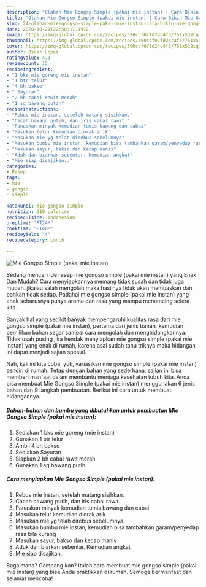 ```yaml
---
description: "Olahan Mie Gongso Simple (pakai mie instan) | Cara Bikin Mie Gongso Simple (pakai mie instan) Yang Enak dan Simpel"
title: "Olahan Mie Gongso Simple (pakai mie instan) | Cara Bikin Mie Gongso Simple (pakai mie instan) Yang Enak dan Simpel"
slug: 24-olahan-mie-gongso-simple-pakai-mie-instan-cara-bikin-mie-gongso-simple-pakai-mie-instan-yang-enak-dan-simpel
date: 2020-10-21T22:50:17.197Z
image: https://img-global.cpcdn.com/recipes/390ccf07fd24c4f3/751x532cq70/mie-gongso-simple-pakai-mie-instan-foto-resep-utama.jpg
thumbnail: https://img-global.cpcdn.com/recipes/390ccf07fd24c4f3/751x532cq70/mie-gongso-simple-pakai-mie-instan-foto-resep-utama.jpg
cover: https://img-global.cpcdn.com/recipes/390ccf07fd24c4f3/751x532cq70/mie-gongso-simple-pakai-mie-instan-foto-resep-utama.jpg
author: Oscar Lopez
ratingvalue: 4.3
reviewcount: 15
recipeingredient:
- "1 bks mie goreng mie instan"
- "1 btr telur"
- "4 bh bakso"
- " Sayuran"
- "2 bh cabai rawit merah"
- "1 sg bawang putih"
recipeinstructions:
- "Rebus mie instan, setelah matang sisihkan."
- "Cacah bawang putih, dan iris cabai rawit."
- "Panaskan minyak kemudian tumis bawang dan cabai"
- "Masukan telur kemudian diorak arik"
- "Masukan mie yg telah direbus sebelumnya"
- "Masukan bumbu mie instan, kemudian bisa tambahkan garam/penyedap rasa bila kurang"
- "Masukan sayur, bakso dan kecap manis"
- "Aduk dan biarkan sebentar. Kemudian angkat"
- "Mie siap disajikan.."
categories:
- Resep
tags:
- mie
- gongso
- simple

katakunci: mie gongso simple 
nutrition: 210 calories
recipecuisine: Indonesian
preptime: "PT24M"
cooktime: "PT48M"
recipeyield: "4"
recipecategory: Lunch

---
```



![Mie Gongso Simple (pakai mie instan)](https://img-global.cpcdn.com/recipes/390ccf07fd24c4f3/751x532cq70/mie-gongso-simple-pakai-mie-instan-foto-resep-utama.jpg)

Sedang mencari ide resep mie gongso simple (pakai mie instan) yang Enak Dan Mudah? Cara menyiapkannya memang tidak susah dan tidak juga mudah. jikalau salah mengolah maka hasilnya tidak akan memuaskan dan bahkan tidak sedap. Padahal mie gongso simple (pakai mie instan) yang enak seharusnya punya aroma dan rasa yang mampu memancing selera kita.



Banyak hal yang sedikit banyak mempengaruhi kualitas rasa dari mie gongso simple (pakai mie instan), pertama dari jenis bahan, kemudian pemilihan bahan segar sampai cara mengolah dan menghidangkannya. Tidak usah pusing jika hendak menyiapkan mie gongso simple (pakai mie instan) yang enak di rumah, karena asal sudah tahu triknya maka hidangan ini dapat menjadi sajian spesial.


Nah, kali ini kita coba, yuk, variasikan mie gongso simple (pakai mie instan) sendiri di rumah. Tetap dengan bahan yang sederhana, sajian ini bisa memberi manfaat dalam membantu menjaga kesehatan tubuh kita. Anda bisa membuat Mie Gongso Simple (pakai mie instan) menggunakan 6 jenis bahan dan 9 langkah pembuatan. Berikut ini cara untuk membuat hidangannya.

<!--inarticleads1-->

##### Bahan-bahan dan bumbu yang dibutuhkan untuk pembuatan Mie Gongso Simple (pakai mie instan):

1. Sediakan 1 bks mie goreng (mie instan)
1. Gunakan 1 btr telur
1. Ambil 4 bh bakso
1. Sediakan  Sayuran
1. Siapkan 2 bh cabai rawit merah
1. Gunakan 1 sg bawang putih




<!--inarticleads2-->

##### Cara menyiapkan Mie Gongso Simple (pakai mie instan):

1. Rebus mie instan, setelah matang sisihkan.
1. Cacah bawang putih, dan iris cabai rawit.
1. Panaskan minyak kemudian tumis bawang dan cabai
1. Masukan telur kemudian diorak arik
1. Masukan mie yg telah direbus sebelumnya
1. Masukan bumbu mie instan, kemudian bisa tambahkan garam/penyedap rasa bila kurang
1. Masukan sayur, bakso dan kecap manis
1. Aduk dan biarkan sebentar. Kemudian angkat
1. Mie siap disajikan..




Bagaimana? Gampang kan? Itulah cara membuat mie gongso simple (pakai mie instan) yang bisa Anda praktikkan di rumah. Semoga bermanfaat dan selamat mencoba!

